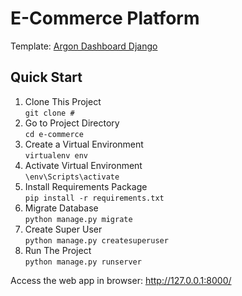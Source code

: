 <h1>E-Commerce Platform</h1>

Template: [Argon Dashboard Django](https://github.com/creativetimofficial/argon-dashboard-django/)

<h2>Quick Start</h2>

1. Clone This Project<br>
`git clone #`
2. Go to Project Directory<br>
`cd e-commerce`
3. Create a Virtual Environment<br>
`virtualenv env`
4. Activate Virtual Environment<br>
`\env\Scripts\activate`
5. Install Requirements Package<br>
`pip install -r requirements.txt`
6. Migrate Database<br>
`python manage.py migrate`
7. Create Super User<br>
`python manage.py createsuperuser`
8. Run The Project<br>
`python manage.py runserver`
  
Access the web app in browser: http://127.0.0.1:8000/
 
